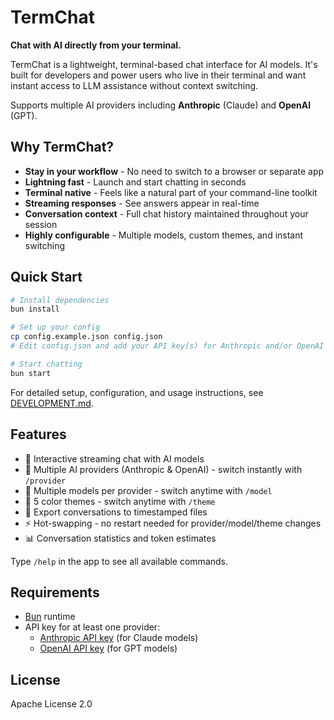 # TermChat

**Chat with AI directly from your terminal.**

TermChat is a lightweight, terminal-based chat interface for AI models. It's built for developers and power users who live in their terminal and want instant access to LLM assistance without context switching.

Supports multiple AI providers including **Anthropic** (Claude) and **OpenAI** (GPT).

## Why TermChat?

- **Stay in your workflow** - No need to switch to a browser or separate app
- **Lightning fast** - Launch and start chatting in seconds
- **Terminal native** - Feels like a natural part of your command-line toolkit
- **Streaming responses** - See answers appear in real-time
- **Conversation context** - Full chat history maintained throughout your session
- **Highly configurable** - Multiple models, custom themes, and instant switching

## Quick Start

```bash
# Install dependencies
bun install

# Set up your config
cp config.example.json config.json
# Edit config.json and add your API key(s) for Anthropic and/or OpenAI

# Start chatting
bun start
```

For detailed setup, configuration, and usage instructions, see [DEVELOPMENT.md](DEVELOPMENT.md).

## Features

- 💬 Interactive streaming chat with AI models
- 🔄 Multiple AI providers (Anthropic & OpenAI) - switch instantly with `/provider`
- 🤖 Multiple models per provider - switch anytime with `/model`
- 🎨 5 color themes - switch anytime with `/theme`
- 📝 Export conversations to timestamped files
- ⚡ Hot-swapping - no restart needed for provider/model/theme changes
- 📊 Conversation statistics and token estimates

Type `/help` in the app to see all available commands.

## Requirements

- [Bun](https://bun.sh) runtime
- API key for at least one provider:
  - [Anthropic API key](https://console.anthropic.com/) (for Claude models)
  - [OpenAI API key](https://platform.openai.com/) (for GPT models)

## License

Apache License 2.0